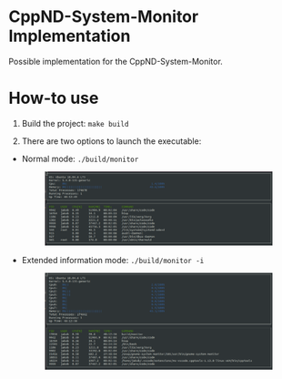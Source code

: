# CppND-System-Monitor Implementation

Possible implementation for the CppND-System-Monitor. 

# How-to use

1. Build the project: `make build`

2. There are two options to launch the executable:
  - Normal mode: `./build/monitor`
      <figure>
        <img
         src='images/monitor_normal_mode.png' 
         title="System-Monitor as given in the excercise task" 
         />
      </figure>
  
  - Extended information mode: `./build/monitor -i`
      <figure>
        <img 
         src='images/monitor_information_mode.png' 
         title="System-Monitor with extended information" 
         />
      </figure>
